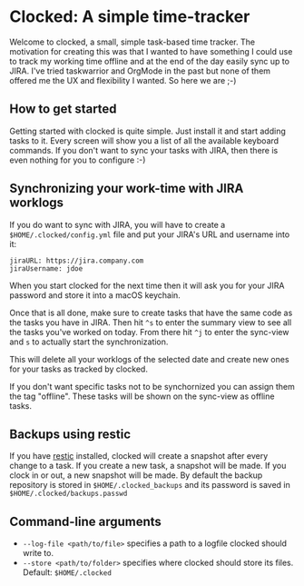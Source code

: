 # Clocked: A simple time-tracker

Welcome to clocked, a small, simple task-based time tracker. The motivation
for creating this was that I wanted to have something I could use to track
my working time offline and at the end of the day easily sync up to JIRA.
I've tried taskwarrior and OrgMode in the past but none of them offered me the
UX and flexibility I wanted. So here we are ;-)

## How to get started

Getting started with clocked is quite simple. Just install it and start adding
tasks to it. Every screen will show you a list of all the available keyboard
commands. If you don't want to sync your tasks with JIRA, then there is even
nothing for you to configure :-)


## Synchronizing your work-time with JIRA worklogs

If you do want to sync with JIRA, you will have to create a
`$HOME/.clocked/config.yml` file and put your JIRA's URL and username into it:

```
jiraURL: https://jira.company.com
jiraUsername: jdoe
```

When you start clocked for the next time then it will ask you for your JIRA
password and store it into a macOS keychain.

Once that is all done, make sure to create tasks that have the same code as
the tasks you have in JIRA. Then hit `^s` to enter the summary view to see
all the tasks you've worked on today. From there hit `^j` to enter the 
sync-view and `s` to actually start the synchronization.

This will delete all your worklogs of the selected date and create new ones
for your tasks as tracked by clocked.

If you don't want specific tasks not to be synchornized you can assign them
the tag "offline". These tasks will be shown on the sync-view as offline
tasks.


## Backups using restic

If you have [restic][] installed, clocked will create a snapshot after every
change to a task. If you create a new task, a snapshot will be made. If you
clock in or out, a new snapshot will be made. By default the backup repository
is stored in `$HOME/.clocked_backups` and its password is saved in
`$HOME/.clocked/backups.passwd`

## Command-line arguments

- `--log-file <path/to/file>` specifies a path to a logfile clocked should
  write to.
- `--store <path/to/folder>` specifies where clocked should store its files.
  Default: `$HOME/.clocked`

[restic]: https://restic.github.io/
